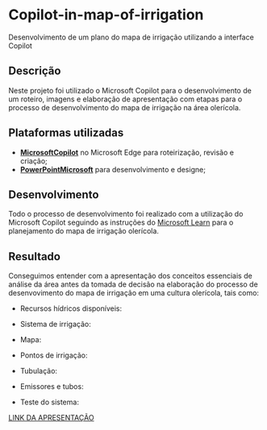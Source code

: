 # Copilot-in-map-of-irrigation
Desenvolvimento de um plano do mapa de irrigação utilizando a interface Copilot
##  Descrição
Neste projeto foi utilizado o Microsoft Copilot  para o desenvolvimento de um roteiro, imagens e elaboração de apresentação com etapas para o processo de desenvolvimento do mapa de irrigação na área olerícola.
## Plataformas utilizadas
- **[MicrosoftCopilot](https://www.microsoft.com/pt-br/microsoft-copilot)** no Microsoft Edge para roteirização, revisão e criação;
- **[PowerPointMicrosoft](https://www.microsoft365.com/launch/powerpoint?auth=1)** para desenvolvimento e designe;

##  Desenvolvimento
Todo o processo de desenvolvimento foi realizado com a utilização do Microsoft Copilot seguindo as instruções do [Microsoft Learn](https://microsoftlearning.github.io/mslearn-ai-fundamentals/Instructions/Labs/12-generative-ai.html) para o planejamento do mapa de irrigação olerícola.
##  Resultado
Conseguimos entender com a apresentação dos conceitos essenciais de análise da área antes da tomada de decisão na elaboração do processo de desenvovimento do mapa de irrigação em uma cultura olerícola, tais como:​

- Recursos hídricos disponíveis:​

- Sistema de irrigação:​

- Mapa:​

- Pontos de irrigação:​

- Tubulação:​

- Emissores e tubos:​

- Teste do sistema:​

[LINK DA APRESENTAÇÃO](https://1drv.ms/p/c/409778084e6892ff/ESbUiptf5ohKn050HWXViGkBNL4RuEYVPElPaVCSE8UfEg?e=Fyfbfn)
